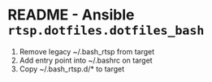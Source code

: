# README - Ansible `rtsp.dotfiles.dotfiles_bash`

1. Remove legacy ~/.bash_rtsp from target
2. Add entry point into ~/.bashrc on target
3. Copy ~/.bash_rtsp.d/* to target
